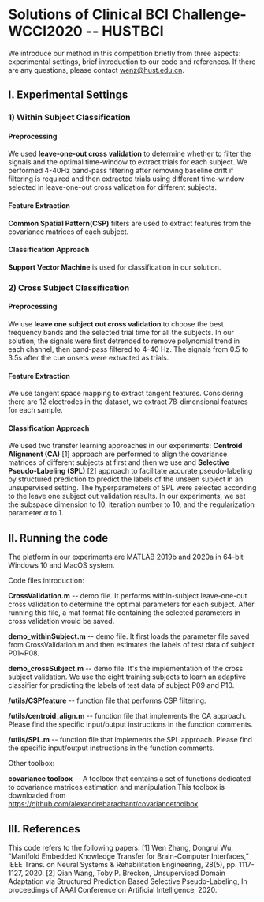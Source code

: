 # Solutions of Clinical BCI Challenge-WCCI2020 -- HUSTBCI

We introduce our method in this competition briefly from three aspects: experimental settings, brief introduction to our code and references. If there are any questions, please contact wenz@hust.edu.cn.

## I. Experimental Settings

### 1) Within Subject Classification

#### Preprocessing
We used **leave-one-out cross validation** to determine whether to filter the signals and the optimal time-window to extract trials for each subject. We performed 4-40Hz band-pass filtering after removing baseline drift if filtering is required and then extracted trials using different time-window selected in leave-one-out cross validation for different subjects.


#### Feature Extraction
**Common Spatial Pattern(CSP)** filters are used to extract features from the covariance matrices of each subject.

#### Classification Approach
**Support Vector Machine** is used for classification in our solution.


### 2) Cross Subject Classification

#### Preprocessing

We use **leave one subject out cross validation** to choose the best frequency bands and the selected trial time for all the subjects. In our solution, the signals were first detrended to remove polynomial trend in each channel, then band-pass filtered to 4-40 Hz. The signals from 0.5 to 3.5s after the cue onsets were extracted as trials.

#### Feature Extraction

We use tangent space mapping to extract tangent features. Considering there are 12 electrodes in the dataset, we extract 78-dimensional features for each sample.

#### Classification Approach

We used two transfer learning approaches in our experiments: **Centroid Alignment (CA)** [1] approach are performed to align the covariance matrices of different subjects at first and then we use and **Selective Pseudo-Labeling (SPL)** [2] approach to facilitate accurate pseudo-labeling by structured prediction to predict the labels of the unseen subject in an unsupervised setting. The hyperparameters of SPL were selected according to the leave one subject out validation results. In our experiments, we set the subspace dimension to 10, iteration number to 10, and the regularization parameter $\alpha$ to 1.



## II. Running the code

The platform in our experiments are MATLAB 2019b and 2020a in 64-bit Windows 10 and MacOS system.

Code files introduction:

**CrossValidation.m** -- demo file. It performs within-subject leave-one-out cross validation to determine the optimal parameters for each subject. After running this file, a mat format file containing the selected parameters in cross validation would be saved.

**demo_withinSubject.m** -- demo file. It first loads the parameter file saved from CrossValidation.m and then estimates the labels of test data of subject P01~P08.

**demo_crossSubject.m** -- demo file. It's the implementation of the cross subject validation. We use the eight training subjects to learn an adaptive classifier for predicting the labels of test data of subject P09 and P10.

**/utils/CSPfeature** --  function file that performs CSP filtering.

**/utils/centroid_align.m** -- function file that implements the CA approach. Please find the specific input/output instructions in the function comments.

**/utils/SPL.m** -- function file that implements the SPL approach. Please find the specific input/output instructions in the function comments.

Other toolbox:

**covariance toolbox** -- A toolbox that contains a set of functions dedicated to covariance matrices estimation and manipulation.This toolbox is downloaded from https://github.com/alexandrebarachant/covariancetoolbox.

## III. References

This code refers to the following papers:
[1] Wen Zhang, Dongrui Wu, “Manifold Embedded Knowledge Transfer for Brain-Computer Interfaces,” IEEE Trans. on Neural Systems & Rehabilitation Engineering, 28(5), pp. 1117-1127, 2020.
[2] Qian Wang, Toby P. Breckon, Unsupervised Domain Adaptation via Structured Prediction Based Selective Pseudo-Labeling, In proceedings of AAAI Conference on Artificial Intelligence, 2020.